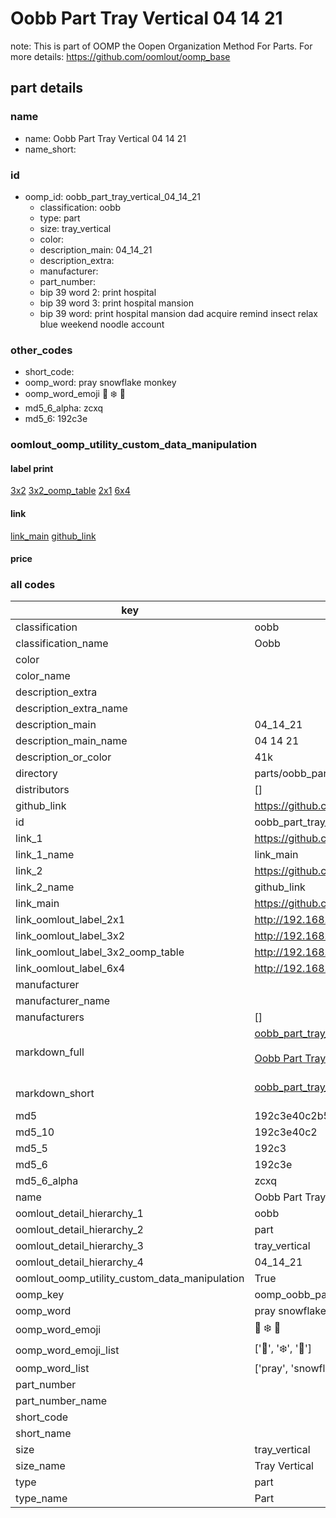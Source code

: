 # Oobb Part Tray Vertical 04 14 21  

note: This is part of OOMP the Oopen Organization Method For Parts. For more details: https://github.com/oomlout/oomp_base

##  part details





### name
* name: Oobb Part Tray Vertical 04 14 21
* name_short: 
### id
* oomp_id: oobb_part_tray_vertical_04_14_21
  * classification: oobb
  * type: part
  * size: tray_vertical
  * color: 
  * description_main: 04_14_21
  * description_extra: 
  * manufacturer: 
  * part_number: 
  * bip 39 word 2: print hospital
  * bip 39 word 3: print hospital mansion
  * bip 39 word: print hospital mansion dad acquire remind insect relax blue weekend noodle account

### other_codes
* short_code: 
* oomp_word: pray snowflake monkey
* oomp_word_emoji :pray: :snowflake: :monkey:
* md5_6_alpha: zcxq
* md5_6: 192c3e






### oomlout_oomp_utility_custom_data_manipulation
#### label print
[3x2](http://192.168.1.245:1112/?label=oomp%20zcxq)
[3x2_oomp_table](http://192.168.1.107:1112/?label=oomp%20zcxq)
[2x1](http://192.168.1.242:1112/?label=oomp%20zcxq)
[6x4](http://192.168.1.55:1112/?label=oomp%20zcxq)    

#### link

[link_main](https://github.com/oomlout/oomlout_oomp_current_version_messy/tree/main/parts/oobb_part_tray_vertical_04_14_21) [github_link](https://github.com/oomlout/oomlout_oomp_part_src/tree/main/parts/oobb_part_tray_vertical_04_14_21)                             

#### price







### all codes 
| key | value |  
| --- | --- |  
| classification | oobb |  
| classification_name | Oobb |  
| color |  |  
| color_name |  |  
| description_extra |  |  
| description_extra_name |  |  
| description_main | 04_14_21 |  
| description_main_name | 04 14 21 |  
| description_or_color | 41k |  
| directory | parts/oobb_part_tray_vertical_04_14_21 |  
| distributors | [] |  
| github_link | https://github.com/oomlout/oomlout_oomp_part_src/tree/main/parts/oobb_part_tray_vertical_04_14_21 |  
| id | oobb_part_tray_vertical_04_14_21 |  
| link_1 | https://github.com/oomlout/oomlout_oomp_current_version_messy/tree/main/parts/oobb_part_tray_vertical_04_14_21 |  
| link_1_name | link_main |  
| link_2 | https://github.com/oomlout/oomlout_oomp_part_src/tree/main/parts/oobb_part_tray_vertical_04_14_21 |  
| link_2_name | github_link |  
| link_main | https://github.com/oomlout/oomlout_oomp_current_version_messy/tree/main/parts/oobb_part_tray_vertical_04_14_21 |  
| link_oomlout_label_2x1 | http://192.168.1.242:1112/?label=oomp%20zcxq |  
| link_oomlout_label_3x2 | http://192.168.1.245:1112/?label=oomp%20zcxq |  
| link_oomlout_label_3x2_oomp_table | http://192.168.1.107:1112/?label=oomp%20zcxq |  
| link_oomlout_label_6x4 | http://192.168.1.55:1112/?label=oomp%20zcxq |  
| manufacturer |  |  
| manufacturer_name |  |  
| manufacturers | [] |  
| markdown_full | [oobb_part_tray_vertical_04_14_21](https://github.com/oomlout/oomlout_oomp_current_version_messy/tree/main/parts/oobb_part_tray_vertical_04_14_21)<br>[](https://github.com/oomlout/oomlout_oomp_current_version_messy/tree/main/parts/oobb_part_tray_vertical_04_14_21)<br>[Oobb Part Tray Vertical 04 14 21](https://github.com/oomlout/oomlout_oomp_current_version_messy/tree/main/parts/oobb_part_tray_vertical_04_14_21)<br><br> |  
| markdown_short | [oobb_part_tray_vertical_04_14_21](https://github.com/oomlout/oomlout_oomp_current_version_messy/tree/main/parts/oobb_part_tray_vertical_04_14_21)<br><br> |  
| md5 | 192c3e40c2b50ea2d701136f0e9b7d56 |  
| md5_10 | 192c3e40c2 |  
| md5_5 | 192c3 |  
| md5_6 | 192c3e |  
| md5_6_alpha | zcxq |  
| name | Oobb Part Tray Vertical 04 14 21 |  
| oomlout_detail_hierarchy_1 | oobb |  
| oomlout_detail_hierarchy_2 | part |  
| oomlout_detail_hierarchy_3 | tray_vertical |  
| oomlout_detail_hierarchy_4 | 04_14_21 |  
| oomlout_oomp_utility_custom_data_manipulation | True |  
| oomp_key | oomp_oobb_part_tray_vertical_04_14_21 |  
| oomp_word | pray snowflake monkey |  
| oomp_word_emoji | :pray: :snowflake: :monkey: |  
| oomp_word_emoji_list | [':pray:', ':snowflake:', ':monkey:'] |  
| oomp_word_list | ['pray', 'snowflake', 'monkey'] |  
| part_number |  |  
| part_number_name |  |  
| short_code |  |  
| short_name |  |  
| size | tray_vertical |  
| size_name | Tray Vertical |  
| type | part |  
| type_name | Part |  
